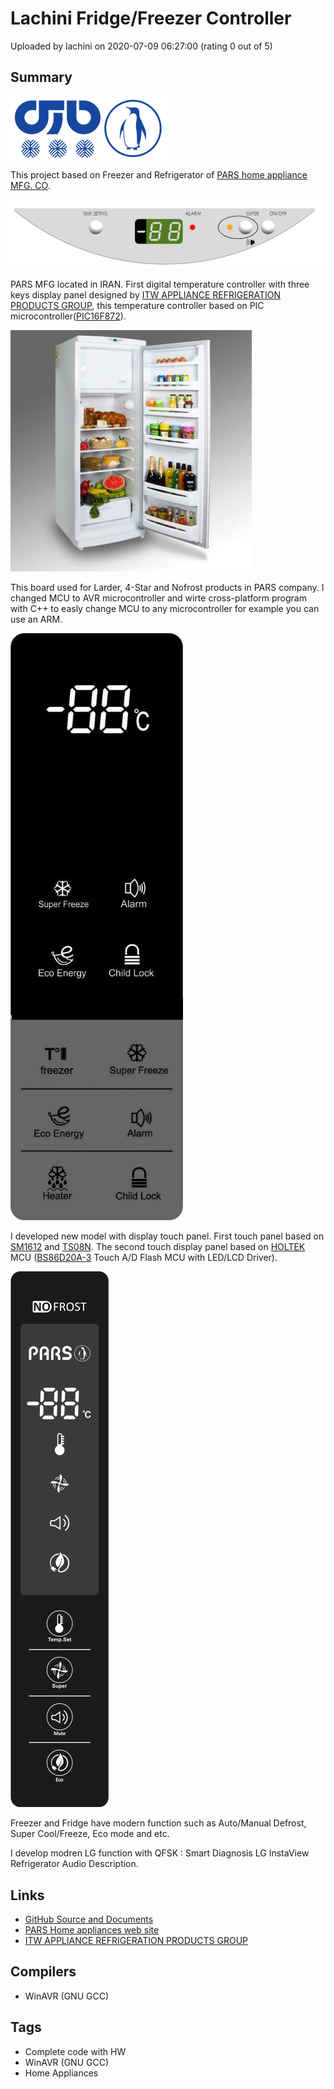 # Lachini Fridge/Freezer Controller

Uploaded by lachini on 2020-07-09 06:27:00 (rating 0 out of 5)

## Summary

![](https://github.com/HosseinLachini/Refrigerator/raw/master/PARS_LOGO.png)


This project based on Freezer and Refrigerator of [PARS home appliance MFG. CO](http://parsappliance.com/).


![](https://github.com/HosseinLachini/Refrigerator/raw/master/ThreeKeys/Larder/doc/Photo/DisplayPanel.png)  

PARS MFG located in IRAN. First digital temperature controller with three keys display panel designed by [ITW APPLIANCE REFRIGERATION PRODUCTS GROUP](http://www.itwappliance.com/novosite/products.php?FhIdCategoria=1), this temperature controller based on PIC microcontroller([PIC16F872](http://ww1.microchip.com/downloads/en/devicedoc/30221c.pdf)).


![](https://github.com/HosseinLachini/Refrigerator/raw/master/ThreeKeys/4Star/doc/Photo/4-Star.jpg)  

This board used for Larder, 4-Star and Nofrost products in PARS company. I changed MCU to AVR microcontroller and wirte cross-platform program with C++ to easly change MCU to any microcontroller for example you can use an ARM.


![](https://github.com/HosseinLachini/Refrigerator/raw/master/TouchPanel/SM1612/Boran/doc/Photo/DisplayPanel.jpg)  

I developed new model with display touch panel. First touch panel based on [SM1612](http://pdf.dzsc.com/99999/2016111142339896.pdf) and [TS08N](http://www.touchsemi.com/Pages/20_Standard_e/TS08_%288CH_Sensor%29_e/TS08N.pdf). The second touch display panel based on [HOLTEK](https://www.holtek.com/) MCU ([BS86D20A-3](https://www.holtek.com/documents/10179/116711/BS86B12A-3_C16A-3_D20A-3v140.pdf) Touch A/D Flash MCU with LED/LCD Driver).


![](https://github.com/HosseinLachini/Refrigerator/raw/master/TouchPanel/BS86D20A-3/Boran/doc/Photo/Parlar.png)  

Freezer and Fridge have modern function such as Auto/Manual Defrost, Super Cool/Freeze, Eco mode and etc.  

I develop modren LG function with QFSK : Smart Diagnosis LG InstaView Refrigerator Audio Description.

## Links

- [GitHub Source and Documents](https://github.com/HosseinLachini/Refrigerator)
- [PARS Home appliances web site](http://parsappliance.com/)
- [ITW APPLIANCE REFRIGERATION PRODUCTS GROUP](http://www.itwappliance.com/novosite/products.php?FhIdCategoria=1)

## Compilers

- WinAVR (GNU GCC)

## Tags

- Complete code with HW
- WinAVR (GNU GCC)
- Home Appliances
